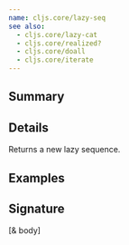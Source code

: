```yaml
---
name: cljs.core/lazy-seq
see also:
  - cljs.core/lazy-cat
  - cljs.core/realized?
  - cljs.core/doall
  - cljs.core/iterate
---
```


## Summary

## Details

Returns a new lazy sequence.

## Examples

## Signature
[& body]
